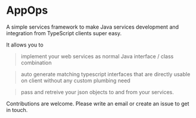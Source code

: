 # AppOps

A simple services framework to make Java services development and integration from TypeScript clients super easy. 

It allows you to 

> implement your web services as normal Java interface / class combination

> auto generate matching typescript interfaces that are directly usable on client without any custom plumbing need

> pass and retreive your json objects to and from your services. 

Contributions are welcome. Please write an email or create an issue to get in touch. 
